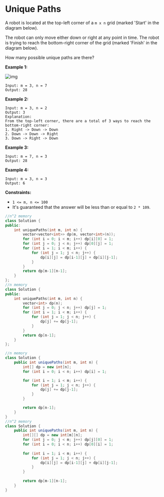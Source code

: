 # Unique Paths

A robot is located at the top-left corner of a `m x n` grid (marked 'Start' in the diagram below).

The robot can only move either down or right at any point in time. The robot is trying to reach the bottom-right corner of the grid (marked 'Finish' in the diagram below).

How many possible unique paths are there?

 

**Example 1:**

![img](https://assets.leetcode.com/uploads/2018/10/22/robot_maze.png)

```
Input: m = 3, n = 7
Output: 28
```

**Example 2:**

```
Input: m = 3, n = 2
Output: 3
Explanation:
From the top-left corner, there are a total of 3 ways to reach the bottom-right corner:
1. Right -> Down -> Down
2. Down -> Down -> Right
3. Down -> Right -> Down
```

**Example 3:**

```
Input: m = 7, n = 3
Output: 28
```

**Example 4:**

```
Input: m = 3, n = 3
Output: 6
```

 

**Constraints:**

- `1 <= m, n <= 100`
- It's guaranteed that the answer will be less than or equal to `2 * 109`.

```c++
//n^2 memory
class Solution {
public:
    int uniquePaths(int m, int n) {
        vector<vector<int>> dp(m, vector<int>(n));
        for (int i = 0; i < m; i++) dp[i][0] = 1;
        for (int j = 0; j < n; j++) dp[0][j] = 1;
        for (int i = 1; i < m; i++) {
            for (int j = 1; j < n; j++) {
                dp[i][j] = dp[i-1][j] + dp[i][j-1];
            }
        }
        return dp[m-1][n-1];
    }
};
//n memory
class Solution {
public:
    int uniquePaths(int m, int n) {
        vector<int> dp(n);
        for (int j = 0; j < n; j++) dp[j] = 1;
        for (int i = 1; i < m; i++) {
            for (int j = 1; j < n; j++) {
                dp[j] += dp[j-1];
            }
        }
        return dp[n-1];
    }
};
```



```java
//n memory
class Solution {
    public int uniquePaths(int m, int n) {
        int[] dp = new int[n];
        for (int i = 0; i < n; i++) dp[i] = 1;

        for (int i = 1; i < m; i++) {
            for (int j = 1; j < n; j++) {
                dp[j] += dp[j-1];
            }
        }

        return dp[n-1];
    }
}
//n^2 memory
class Solution {
    public int uniquePaths(int m, int n) {
        int[][] dp = new int[m][n];
        for (int j = 0; j < m; j++) dp[j][0] = 1;
        for (int i = 0; i < n; i++) dp[0][i] = 1;
        
        for (int i = 1; i < m; i++) {
            for (int j = 1; j < n; j++) {
                dp[i][j] = dp[i-1][j] + dp[i][j-1];
            }
        }
        
        return dp[m-1][n-1];
    }
}
```

